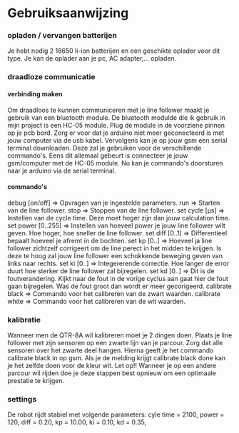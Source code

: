 # Gebruiksaanwijzing

### opladen / vervangen batterijen
Je hebt nodig 2 18650 li-ion batterijen en een geschikte oplader voor dit type. Je kan de oplader aan je pc, AC adapter,... opladen.

### draadloze communicatie
#### verbinding maken
Om draadloos te kunnen communiceren met je line follower maakt je gebruik van een bluetooth module. De bluetooth modulde die ik gebruik in mijn project is een HC-05 module. Plug de module in de voorziene pinnen op je pcb bord. Zorg er voor dat je arduino niet meer geconecteerd is met jouw computer via de usb kabel. Vervolgens kan je op jouw gsm een serial terminal downloaden. Deze zal je gebruiken voor de verschillende commando's. Eens dit allemaal gebeurt is connecteer je jouw gsm/computer met de HC-05 module. Nu kan je commando's doorsturen naar je arduino via de serial terminal.

#### commando's
debug [on/off]  => Opvragen van je ingestelde parameters.
run  => Starten van de line follower.
stop  => Stoppen van de line follower.
set cycle [µs]  => Instellen van de cycle time. Deze moet hoger zijn dan jouw calculation time.
set power [0..255]  => Instellen van hoeveel power je jouw line follower wilt geven. Hoe hoger, hoe sneller de line follower.
set diff [0..1]  => Differentieel bepaalt hoeveel je afremt in de bochten.
set kp [0..]  => Hoeveel ja line follower zichtzelf corrigeert om de line perect in het midden te krijgen. Is deze te hoog zal jouw line follower een schokkende beweging geven van links naar rechts.
set ki [0..]  => Integererende correctie. Hoe langer de error duurt hoe sterker de line follower zal bijregelen.
set kd [0..]  => Dit is de foutverandering. Kijkt naar de fout in de vorige cyclus aan gaat hier de fout gaan bijregelen. Was de fout groot dan wordt er meer gecorigeerd.
calibrate black  => Commando voor het calibreren van de zwart waarden.
calibrate white  => Commando voor het calibreren van de wit waarden.

### kalibratie
Wanneer men de QTR-8A wil kalibreren moet je 2 dingen doen. Plaats je line follower met zijn sensoren op een zwarte lijn van je parcour. Zorg dat alle sensoren over het zwarte deel hangen. Hierna geeft je het commando calibrate black in op gsm. Als je de melding krijgt calibrate black done kan je het zelfde doen voor de kleur wit.
Let op!! Wanneer je op een andere parcour wil rijden doe je deze stappen best opnieuw om een optimaale prestatie te krijgen.

### settings
De robot rijdt stabiel met volgende parameters: 
cyle time = 2100,
power = 120,
diff = 0.20,
kp = 10.00,
ki = 0.10,
kd = 0.35,



